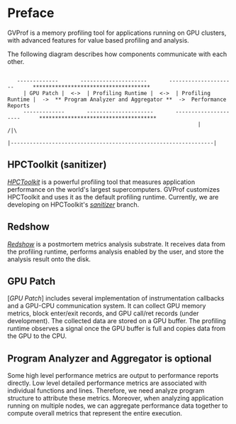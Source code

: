 # Preface

GVProf is a memory profiling tool for applications running on GPU clusters, with advanced features for value based profiling and analysis.

The following diagram describes how components communicate with each other.

```
                                                                                                                                           
   -------------       ---------------------       ---------------------      *************************************
	 | GPU Patch |  <->  | Profiling Runtime |  <->  | Profiling Runtime |  ->  ** Program Analyzer and Aggregator **  ->  Performance Reports
	 -------------       ---------------------       ---------------------      *************************************
                                                            |                                                               /|\
																														|----------------------------------------------------------------|

```

## HPCToolkit (sanitizer)

[*HPCToolkit*](http://hpctoolkit.org/) is a powerful profiling tool that measures application performance on the world's largest supercomputers.
GVProf customizes HPCToolkit and uses it as the default profiling runtime.
Currently, we are developing on HPCToolkit's [*sanitizer*](https://github.com/GVProf/hpctoolkit) branch.

## Redshow

[*Redshow*](https://github.com/GVProf/redshow) is a postmortem metrics analysis substrate.
It receives data from the profiling runtime, performs analysis enabled by the user, and store the analysis result onto the disk.

## GPU Patch

[*GPU Patch*] includes several implementation of instrumentation callbacks and a GPU-CPU communication system.
It can collect GPU memory metrics, block enter/exit records, and GPU call/ret records (under development).
The collected data are stored on a GPU buffer.
The profiling runtime observes a signal once the GPU buffer is full and copies data from the GPU to the CPU.

## Program Analyzer and Aggregator is optional

Some high level performance metrics are output to performance reports directly. 
Low level detailed performance metrics are associated with individual functions and lines.
Therefore, we need analyze program structure to attribute these metrics.
Moreover, when analyzing application running on multiple nodes, we can aggregate performance data together to compute overall metrics that represent the entire execution.